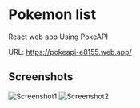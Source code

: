 # Pokemon list
React web app
Using PokeAPI

URL: https://pokeapi-e8155.web.app/

## Screenshots
![Screenshot1](https://firebasestorage.googleapis.com/v0/b/pokeapi-e8155.appspot.com/o/Screenshots%2FScreenshot1.png?alt=media&token=ca46327a-41f6-4a24-a301-de17813d3061)
![Screenshot2](https://firebasestorage.googleapis.com/v0/b/pokeapi-e8155.appspot.com/o/Screenshots%2FScreenshot2.png?alt=media&token=5b14588f-016c-4caa-805d-0bd19bef2039)

